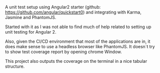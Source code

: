 A unit test setup using Angular2 starter 
(github: https://github.com/angular/quickstart0)
and integrating with Karma, Jasmine and PhantomJS.

Started with it as I was not able to find much of help related to
setting up unit testing for Angular 2.

Also, given the CI/CD environment that most of the applications
are in, it does make sense to use a headless browser like PhantomJS.
It doesn`t try to show test coverage report by opening chrome Window.

This project also outputs the coverage on the terminal in a nice 
tabular structure.

